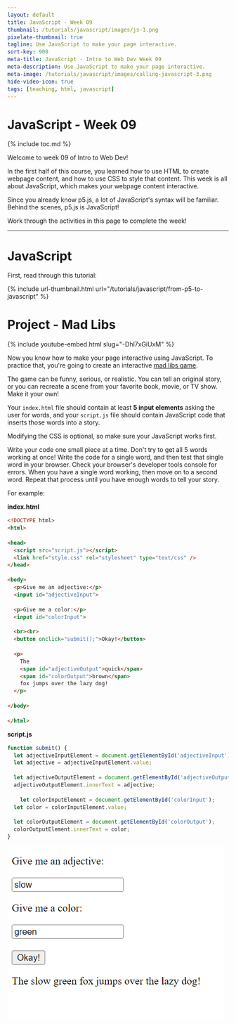 ```yaml
---
layout: default
title: JavaScript - Week 09
thumbnail: /tutorials/javascript/images/js-1.png
pixelate-thumbnail: true
tagline: Use JavaScript to make your page interactive.
sort-key: 900
meta-title: JavaScript - Intro to Web Dev Week 09
meta-description: Use JavaScript to make your page interactive.
meta-image: /tutorials/javascript/images/calling-javascript-3.png
hide-video-icon: true
tags: [teaching, html, javascript]
---
```


# JavaScript - Week 09

{% include toc.md %}

Welcome to week 09 of Intro to Web Dev!

In the first half of this course, you learned how to use HTML to create webpage content, and how to use CSS to style that content. This week is all about JavaScript, which makes your webpage content interactive.

Since you already know p5.js, a lot of JavaScript's syntax will be familiar. Behind the scenes, p5.js is JavaScript!

Work through the activities in this page to complete the week!

---

# JavaScript

First, read through this tutorial:

{% include url-thumbnail.html url="/tutorials/javascript/from-p5-to-javascript" %}

# Project - Mad Libs

{% include youtube-embed.html slug="-Dhl7xGiUxM" %}

Now you know how to make your page interactive using JavaScript. To practice that, you're going to create an interactive [mad libs game](https://en.wikipedia.org/wiki/Mad_Libs).

The game can be funny, serious, or realistic. You can tell an original story, or you can recreate a scene from your favorite book, movie, or TV show. Make it your own!

Your `index.html` file should contain at least **5 input elements** asking the user for words, and your `script.js` file should contain JavaScript code that inserts those words into a story.

Modifying the CSS is optional, so make sure your JavaScript works first.

Write your code one small piece at a time. Don't try to get all 5 words working at once! Write the code for a single word, and then test that single word in your browser. Check your browser's developer tools console for errors. When you have a single word working, then move on to a second word. Repeat that process until you have enough words to tell your story.

For example:

**index.html**

```html
<!DOCTYPE html>
<html>

<head>
  <script src="script.js"></script>
  <link href="style.css" rel="stylesheet" type="text/css" />
</head>

<body>
  <p>Give me an adjective:</p>
  <input id="adjectiveInput">

  <p>Give me a color:</p>
  <input id="colorInput">

  <br><br>
  <button onclick="submit();">Okay!</button>

  <p>
    The
    <span id="adjectiveOutput">quick</span>
    <span id="colorOutput">brown</span>
    fox jumps over the lazy dog!
  </p>

</body>

</html>
```

**script.js**

```javascript
function submit() {
  let adjectiveInputElement = document.getElementById('adjectiveInput');
  let adjective = adjectiveInputElement.value;

  let adjectiveOutputElement = document.getElementById('adjectiveOutput');
  adjectiveOutputElement.innerText = adjective;

    let colorInputElement = document.getElementById('colorInput');
  let color = colorInputElement.value;

  let colorOutputElement = document.getElementById('colorOutput');
  colorOutputElement.innerText = color;
}
```

![mad libs game](/teaching/intro-to-web-dev-2022-fall/images/javascript-1.png)
